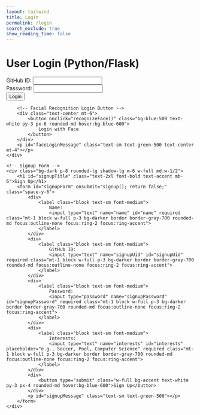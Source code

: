 ```yaml
---
layout: tailwind 
title: Login
permalink: /login
search_exclude: true
show_reading_time: false 
---
```

<div class="flex flex-col md:flex-row justify-center items-center min-h-screen bg-darker text-gray-200">
    <!-- Python Login Form -->
    <div class="bg-dark p-8 rounded-lg shadow-lg m-6 w-full md:w-1/2">
        <h1 id="pythonTitle" class="text-2xl font-bold text-accent mb-6">User Login (Python/Flask)</h1>
        <form id="pythonForm" onsubmit="pythonLogin(); return false;" class="space-y-6">
            <div>
                <label class="block text-sm font-medium">
                    GitHub ID:
                    <input type="text" name="uid" id="uid" required class="mt-1 block w-full p-3 bg-darker border border-gray-700 rounded-md focus:outline-none focus:ring-2 focus:ring-accent">
                </label>
            </div>
            <div>
                <label class="block text-sm font-medium">
                    Password:
                    <input type="password" name="password" id="password" required class="mt-1 block w-full p-3 bg-darker border border-gray-700 rounded-md focus:outline-none focus:ring-2 focus:ring-accent">
                </label>
            </div>
            <div>
                <button type="submit" class="w-full bg-accent text-white py-3 px-4 rounded-md hover:bg-blue-600">Login</button>
            </div>
            <p id="message" class="text-sm text-red-500"></p>
        </form>

        <!-- Facial Recognition Login Button -->
        <div class="text-center mt-6">
            <button onclick="recognizeFace()" class="bg-blue-500 text-white py-3 px-6 rounded-md hover:bg-blue-600">
                Login with Face
            </button>
        </div>
        <p id="faceLoginMessage" class="text-sm text-green-500 text-center mt-4"></p>
    </div>

    <!-- Signup Form -->
    <div class="bg-dark p-8 rounded-lg shadow-lg m-6 w-full md:w-1/2">
        <h1 id="signupTitle" class="text-2xl font-bold text-accent mb-6">Sign Up</h1>
        <form id="signupForm" onsubmit="signup(); return false;" class="space-y-6">
            <div>
                <label class="block text-sm font-medium">
                    Name:
                    <input type="text" name="name" id="name" required class="mt-1 block w-full p-3 bg-darker border border-gray-700 rounded-md focus:outline-none focus:ring-2 focus:ring-accent">
                </label>
            </div>
            <div>
                <label class="block text-sm font-medium">
                    GitHub ID:
                    <input type="text" name="signupUid" id="signupUid" required class="mt-1 block w-full p-3 bg-darker border border-gray-700 rounded-md focus:outline-none focus:ring-2 focus:ring-accent">
                </label>
            </div>
            <div>
                <label class="block text-sm font-medium">
                    Password:
                    <input type="password" name="signupPassword" id="signupPassword" required class="mt-1 block w-full p-3 bg-darker border border-gray-700 rounded-md focus:outline-none focus:ring-2 focus:ring-accent">
                </label>
            </div>
            <div>
                <label class="block text-sm font-medium">
                    Interests:
                    <input type="text" name="interests" id="interests" placeholder="e.g., Soccer, Pool, Computer Science" required class="mt-1 block w-full p-3 bg-darker border border-gray-700 rounded-md focus:outline-none focus:ring-2 focus:ring-accent">
                </label>
            </div>
            <div>
                <button type="submit" class="w-full bg-accent text-white py-3 px-4 rounded-md hover:bg-blue-600">Sign Up</button>
            </div>
            <p id="signupMessage" class="text-sm text-green-500"></p>
        </form>
    </div>
</div>

<script type="module">
    import { login, pythonURI, fetchOptions } from '{{site.baseurl}}/assets/js/api/config.js';

    // Python login with username/password
    window.pythonLogin = function() {
        const options = {
            URL: `${pythonURI}/api/authenticate`,
            callback: handleLoginResponse,
            message: "message",
            method: "POST",
            cache: "no-cache",
            body: {
                uid: document.getElementById("uid").value,
                password: document.getElementById("password").value,
            }
        };
        login(options);
    }

    // Facial Recognition Login
    window.recognizeFace = async function () {
        const messageBox = document.getElementById("faceLoginMessage");
        messageBox.textContent = "📸 Scanning face...";

        try {
            const video = document.createElement('video');
            video.style.display = 'none';
            document.body.appendChild(video);

            const stream = await navigator.mediaDevices.getUserMedia({ video: true });
            video.srcObject = stream;
            await video.play();

            await new Promise(res => setTimeout(res, 1500));

            const canvas = document.createElement('canvas');
            canvas.width = video.videoWidth;
            canvas.height = video.videoHeight;
            canvas.getContext('2d').drawImage(video, 0, 0);
            const base64 = canvas.toDataURL().split(',')[1];

            stream.getTracks().forEach(track => track.stop());
            video.remove();

            const response = await fetch(`${pythonURI}/user/facial/recognize`, {
                method: 'POST',
                headers: { 'Content-Type': 'application/json' },
                body: JSON.stringify({ image: base64 })
            });

            const data = await response.json();

            if (data.username) {
                messageBox.textContent = `✅ Logged in as ${data.username}`;
                window.location.href = '{{site.baseurl}}/userlog';
            } else {
                messageBox.textContent = "❌ Face not recognized. Try manual login.";
            }
        } catch (error) {
            console.error("Facial Login Error:", error);
            messageBox.textContent = "❌ Facial login failed. Try again.";
        }
    };

    // Signup logic
    window.signup = function() {
        const signupButton = document.querySelector(".signup-card button");

        signupButton.disabled = true;
        signupButton.style.backgroundColor = '#d3d3d3';

        const signupOptions = {
            URL: `${pythonURI}/api/user`,
            method: "POST",
            cache: "no-cache",
            body: {
                name: document.getElementById("name").value,
                uid: document.getElementById("signupUid").value,
                password: document.getElementById("signupPassword").value,
                interests: document.getElementById("interests").value,
            }
        };

        fetch(signupOptions.URL, {
            method: signupOptions.method,
            headers: {
                "Content-Type": "application/json"
            },
            body: JSON.stringify(signupOptions.body)
        })
        .then(response => {
            if (!response.ok) throw new Error(`Signup failed: ${response.status}`);
            return response.json();
        })
        .then(data => {
            document.getElementById("signupMessage").textContent = "Signup successful!";
        })
        .catch(error => {
            console.error("Signup Error:", error);
            document.getElementById("signupMessage").textContent = `Signup Error: ${error.message}`;
            signupButton.disabled = false;
            signupButton.style.backgroundColor = '';
        });
    };

    // Handle login redirect based on role
    function handleLoginResponse() {
        const URL = `${pythonURI}/api/id`;

        fetch(URL, fetchOptions)
            .then(response => {
                if (!response.ok) throw new Error(`Flask server response: ${response.status}`);
                return response.json();
            })
            .then(data => {
                if (data.role === 'admin') {
                    window.location.href = '{{site.baseurl}}/adminlog';
                } else {
                    window.location.href = '{{site.baseurl}}/userlog';
                }
            })
            .catch(error => {
                console.error("Python Database Error:", error);
                document.getElementById("message").textContent = `Python Database Error: ${error.message}`;
            });
    }

    window.onload = function() {
        pythonDatabase();
    };
</script>